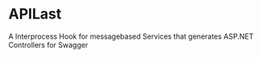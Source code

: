# APILast
A Interprocess Hook for messagebased Services that generates ASP.NET Controllers for Swagger
